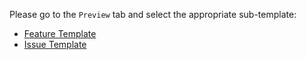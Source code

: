 Please go to the `Preview` tab and select the appropriate sub-template:

* [Feature Template](https://github.com/ServiceNow/GraSP/blob/main/.github/PULL_REQUEST_TEMPLATE/feature_template.md)
* [Issue Template](https://github.com/ServiceNow/GraSP/blob/main/.github/PULL_REQUEST_TEMPLATE/issue_template.md)